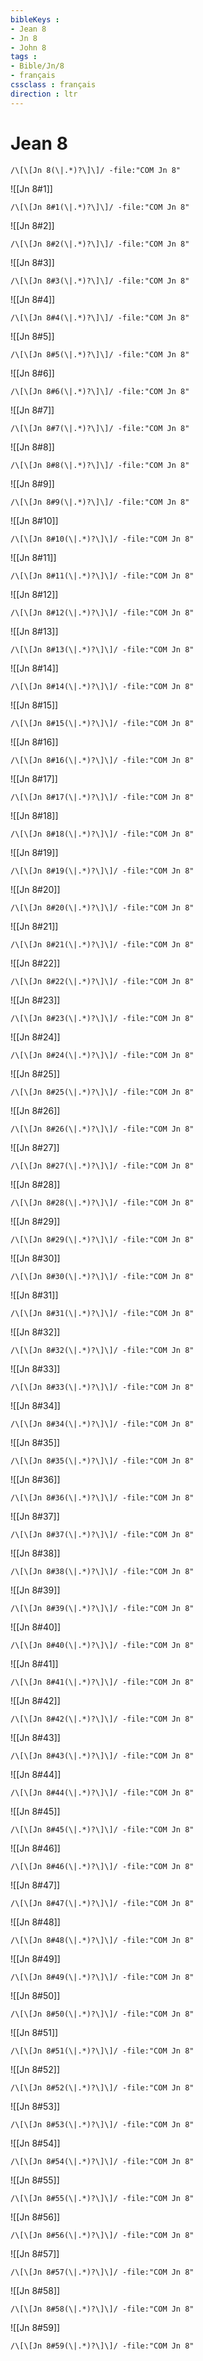 ```yaml
---
bibleKeys : 
- Jean 8
- Jn 8
- John 8
tags : 
- Bible/Jn/8
- français
cssclass : français
direction : ltr
---
```


# Jean 8

```query
/\[\[Jn 8(\|.*)?\]\]/ -file:"COM Jn 8"
```



![[Jn 8#1]]

```query
/\[\[Jn 8#1(\|.*)?\]\]/ -file:"COM Jn 8"
```

![[Jn 8#2]]

```query
/\[\[Jn 8#2(\|.*)?\]\]/ -file:"COM Jn 8"
```

![[Jn 8#3]]

```query
/\[\[Jn 8#3(\|.*)?\]\]/ -file:"COM Jn 8"
```

![[Jn 8#4]]

```query
/\[\[Jn 8#4(\|.*)?\]\]/ -file:"COM Jn 8"
```

![[Jn 8#5]]

```query
/\[\[Jn 8#5(\|.*)?\]\]/ -file:"COM Jn 8"
```

![[Jn 8#6]]

```query
/\[\[Jn 8#6(\|.*)?\]\]/ -file:"COM Jn 8"
```

![[Jn 8#7]]

```query
/\[\[Jn 8#7(\|.*)?\]\]/ -file:"COM Jn 8"
```

![[Jn 8#8]]

```query
/\[\[Jn 8#8(\|.*)?\]\]/ -file:"COM Jn 8"
```

![[Jn 8#9]]

```query
/\[\[Jn 8#9(\|.*)?\]\]/ -file:"COM Jn 8"
```

![[Jn 8#10]]

```query
/\[\[Jn 8#10(\|.*)?\]\]/ -file:"COM Jn 8"
```

![[Jn 8#11]]

```query
/\[\[Jn 8#11(\|.*)?\]\]/ -file:"COM Jn 8"
```

![[Jn 8#12]]

```query
/\[\[Jn 8#12(\|.*)?\]\]/ -file:"COM Jn 8"
```

![[Jn 8#13]]

```query
/\[\[Jn 8#13(\|.*)?\]\]/ -file:"COM Jn 8"
```

![[Jn 8#14]]

```query
/\[\[Jn 8#14(\|.*)?\]\]/ -file:"COM Jn 8"
```

![[Jn 8#15]]

```query
/\[\[Jn 8#15(\|.*)?\]\]/ -file:"COM Jn 8"
```

![[Jn 8#16]]

```query
/\[\[Jn 8#16(\|.*)?\]\]/ -file:"COM Jn 8"
```

![[Jn 8#17]]

```query
/\[\[Jn 8#17(\|.*)?\]\]/ -file:"COM Jn 8"
```

![[Jn 8#18]]

```query
/\[\[Jn 8#18(\|.*)?\]\]/ -file:"COM Jn 8"
```

![[Jn 8#19]]

```query
/\[\[Jn 8#19(\|.*)?\]\]/ -file:"COM Jn 8"
```

![[Jn 8#20]]

```query
/\[\[Jn 8#20(\|.*)?\]\]/ -file:"COM Jn 8"
```

![[Jn 8#21]]

```query
/\[\[Jn 8#21(\|.*)?\]\]/ -file:"COM Jn 8"
```

![[Jn 8#22]]

```query
/\[\[Jn 8#22(\|.*)?\]\]/ -file:"COM Jn 8"
```

![[Jn 8#23]]

```query
/\[\[Jn 8#23(\|.*)?\]\]/ -file:"COM Jn 8"
```

![[Jn 8#24]]

```query
/\[\[Jn 8#24(\|.*)?\]\]/ -file:"COM Jn 8"
```

![[Jn 8#25]]

```query
/\[\[Jn 8#25(\|.*)?\]\]/ -file:"COM Jn 8"
```

![[Jn 8#26]]

```query
/\[\[Jn 8#26(\|.*)?\]\]/ -file:"COM Jn 8"
```

![[Jn 8#27]]

```query
/\[\[Jn 8#27(\|.*)?\]\]/ -file:"COM Jn 8"
```

![[Jn 8#28]]

```query
/\[\[Jn 8#28(\|.*)?\]\]/ -file:"COM Jn 8"
```

![[Jn 8#29]]

```query
/\[\[Jn 8#29(\|.*)?\]\]/ -file:"COM Jn 8"
```

![[Jn 8#30]]

```query
/\[\[Jn 8#30(\|.*)?\]\]/ -file:"COM Jn 8"
```

![[Jn 8#31]]

```query
/\[\[Jn 8#31(\|.*)?\]\]/ -file:"COM Jn 8"
```

![[Jn 8#32]]

```query
/\[\[Jn 8#32(\|.*)?\]\]/ -file:"COM Jn 8"
```

![[Jn 8#33]]

```query
/\[\[Jn 8#33(\|.*)?\]\]/ -file:"COM Jn 8"
```

![[Jn 8#34]]

```query
/\[\[Jn 8#34(\|.*)?\]\]/ -file:"COM Jn 8"
```

![[Jn 8#35]]

```query
/\[\[Jn 8#35(\|.*)?\]\]/ -file:"COM Jn 8"
```

![[Jn 8#36]]

```query
/\[\[Jn 8#36(\|.*)?\]\]/ -file:"COM Jn 8"
```

![[Jn 8#37]]

```query
/\[\[Jn 8#37(\|.*)?\]\]/ -file:"COM Jn 8"
```

![[Jn 8#38]]

```query
/\[\[Jn 8#38(\|.*)?\]\]/ -file:"COM Jn 8"
```

![[Jn 8#39]]

```query
/\[\[Jn 8#39(\|.*)?\]\]/ -file:"COM Jn 8"
```

![[Jn 8#40]]

```query
/\[\[Jn 8#40(\|.*)?\]\]/ -file:"COM Jn 8"
```

![[Jn 8#41]]

```query
/\[\[Jn 8#41(\|.*)?\]\]/ -file:"COM Jn 8"
```

![[Jn 8#42]]

```query
/\[\[Jn 8#42(\|.*)?\]\]/ -file:"COM Jn 8"
```

![[Jn 8#43]]

```query
/\[\[Jn 8#43(\|.*)?\]\]/ -file:"COM Jn 8"
```

![[Jn 8#44]]

```query
/\[\[Jn 8#44(\|.*)?\]\]/ -file:"COM Jn 8"
```

![[Jn 8#45]]

```query
/\[\[Jn 8#45(\|.*)?\]\]/ -file:"COM Jn 8"
```

![[Jn 8#46]]

```query
/\[\[Jn 8#46(\|.*)?\]\]/ -file:"COM Jn 8"
```

![[Jn 8#47]]

```query
/\[\[Jn 8#47(\|.*)?\]\]/ -file:"COM Jn 8"
```

![[Jn 8#48]]

```query
/\[\[Jn 8#48(\|.*)?\]\]/ -file:"COM Jn 8"
```

![[Jn 8#49]]

```query
/\[\[Jn 8#49(\|.*)?\]\]/ -file:"COM Jn 8"
```

![[Jn 8#50]]

```query
/\[\[Jn 8#50(\|.*)?\]\]/ -file:"COM Jn 8"
```

![[Jn 8#51]]

```query
/\[\[Jn 8#51(\|.*)?\]\]/ -file:"COM Jn 8"
```

![[Jn 8#52]]

```query
/\[\[Jn 8#52(\|.*)?\]\]/ -file:"COM Jn 8"
```

![[Jn 8#53]]

```query
/\[\[Jn 8#53(\|.*)?\]\]/ -file:"COM Jn 8"
```

![[Jn 8#54]]

```query
/\[\[Jn 8#54(\|.*)?\]\]/ -file:"COM Jn 8"
```

![[Jn 8#55]]

```query
/\[\[Jn 8#55(\|.*)?\]\]/ -file:"COM Jn 8"
```

![[Jn 8#56]]

```query
/\[\[Jn 8#56(\|.*)?\]\]/ -file:"COM Jn 8"
```

![[Jn 8#57]]

```query
/\[\[Jn 8#57(\|.*)?\]\]/ -file:"COM Jn 8"
```

![[Jn 8#58]]

```query
/\[\[Jn 8#58(\|.*)?\]\]/ -file:"COM Jn 8"
```

![[Jn 8#59]]

```query
/\[\[Jn 8#59(\|.*)?\]\]/ -file:"COM Jn 8"
```

